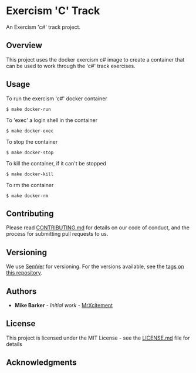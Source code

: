 # Exercism 'C' Track
An Exercism 'c#' track project. 

## Overview
This project uses the docker exercism c# image to create a container that can be
used to work through the 'c#' track exercises.

## Usage

To run the exercism 'c#' docker container

```
$ make docker-run
```

To 'exec' a login shell in the container

```
$ make docker-exec
```

To stop the container

```
$ make docker-stop
```

To kill the container, if it can't be stopped

```
$ make docker-kill
```

To rm the container

```
$ make docker-rm
```

## Contributing

Please read [CONTRIBUTING.md](CONTRIBUTING.md) for details on our code of
conduct, and the process for submitting pull requests to us.

## Versioning

We use [SemVer](http://semver.org/) for versioning. For the versions available,
see the [tags on this repository](tags). 

## Authors

* **Mike Barker** - *Initial work* - [MrXcitement](https://github.com/mrxcitement)

## License

This project is licensed under the MIT License - see the [LICENSE.md](LICENSE.md) file for details

## Acknowledgments

